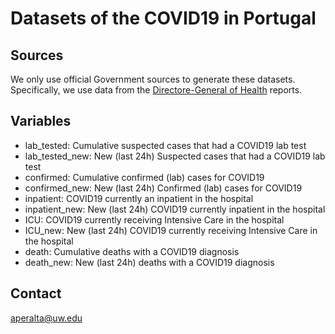 # Datasets of the COVID19 in Portugal 

## Sources 
We only use official Government sources to generate these datasets. Specifically, we use data from the [Directore-General of Health](www.dgs.pt) reports.

## Variables
- lab_tested: Cumulative suspected cases that had a COVID19 lab test
- lab_tested_new: New (last 24h) Suspected cases that had a COVID19 lab test
- confirmed: Cumulative confirmed (lab) cases for COVID19
- confirmed_new: New (last 24h) Confirmed (lab) cases for COVID19
- inpatient: COVID19 currently an inpatient in the hospital
- inpatient_new: New (last 24h) COVID19 currently inpatient in the hospital
- ICU: COVID19 currently receiving Intensive Care in the hospital
- ICU_new: New (last 24h) COVID19 currently receiving Intensive Care in the hospital
- death: Cumulative deaths with a COVID19 diagnosis
- death_new: New (last 24h) deaths with a COVID19 diagnosis

## Contact
aperalta@uw.edu 